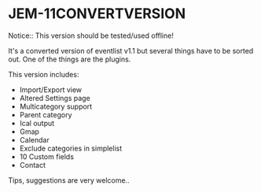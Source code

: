 JEM-11CONVERTVERSION
====================

Notice:: This version should be tested/used offline!

It's a converted version of eventlist v1.1 but several things have to be sorted out.
One of the things are the plugins.

This version includes:
- Import/Export view
- Altered Settings page
- Multicategory support
- Parent category
- Ical output
- Gmap
- Calendar
- Exclude categories in simplelist
- 10 Custom fields
- Contact

Tips, suggestions are very welcome..




